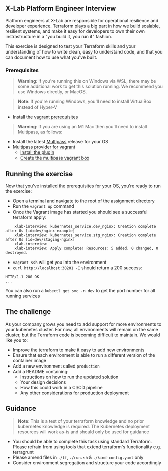 ## X-Lab Platform Engineer Interview
Platform engineers at X-Lab are responsible for operational resilience and developer experience. Terraform plays a big part in how we build scalable, resilient systems, and make it easy for developers to own their own instrastructure in a "you build it, you run it" fashion.

This exercise is designed to test your Terraform skills and your understanding of how to write clean, easy to understand code, and that you can document how to use what you've built.

### Prerequisites

> **Warning**:
> If you're running this on Windows via WSL, there may be some additional work to get this solution running. We recommend you use Windows directly, or MacOS.

> **Note**: 
> If you're running Windows, you'll need to install VirtualBox instead of Hyper-V

- Install the [vagrant prerequisites](https://learn.hashicorp.com/tutorials/vagrant/getting-started-index#prerequisites)


> **Warning**:
> If you are using an M1 Mac then you'll need to install Multipass, as follows:


- Install the latest [Multipass](https://github.com/canonical/multipass/releases) release for your OS
- [Multipass provider for vagrant](https://github.com/Fred78290/vagrant-multipass)
    - [Install the plugin](https://github.com/Fred78290/vagrant-multipass#plugin-installation)
    - [Create the multipass vagrant box](https://github.com/Fred78290/vagrant-multipass#create-multipass-fake-box)

## Running the exercise

Now that you've installed the prerequisites for your OS, you're ready to run the exercise:    

- Open a terminal and navigate to the root of the assignment directory
- Run the `vagrant up` command
- Once the Vagrant image has started you should see a successful terraform apply:
```
    xlab-interview: kubernetes_service.dev_nginx: Creation complete after 0s [id=dev/nginx-example]
    xlab-interview: kubernetes_service.stg_nginx: Creation complete after 0s [id=dev/staging-nginx]
    xlab-interview: 
    xlab-interview: Apply complete! Resources: 5 added, 0 changed, 0 destroyed.
```
- `vagrant ssh` will get you into the environment
- `curl http://localhost:30201 -I` should return a 200 success:
```
HTTP/1.1 200 OK
...
```
You can also run a `kubectl get svc -n dev` to get the port number for all running services

## The challenge

As your company grows you need to add support for more environments to your kubenetes cluster. For now, all environments will remain on the same cluster, but the Terraform code is becoming difficult to maintain. We would like you to:
* Improve the terraform to make it easy to add new environments
* Ensure that each environment is able to run a different version of the container image
* Add a new environment called `production`
* Add a README containing:
    * Instructions on how to run the updated solution
    * Your design decisions
    * How this could work in a CI/CD pipeline
    * Any other considerations for production deployment

## Guidance

> **Note**: 
> This is a test of your terraform knowledge and no prior kubernetes knowledge is required. The Kubernetes deployment resources will work as-is and should only be used for guidance

* You should be able to complete this task using standard Terraform. Please refrain from using tools that extend terraform's functionality e.g. terragrunt
* Please amend files in `./tf`, `./run.sh` & `./kind-config.yaml` only
* Consider environment segregation and structure your code accordingly
